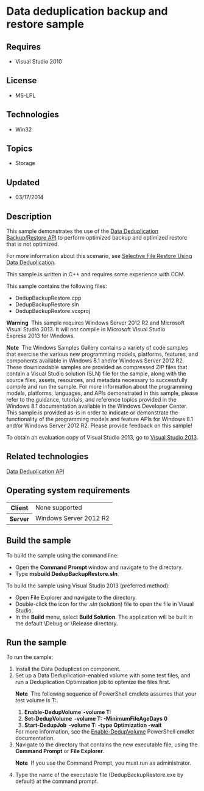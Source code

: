 # Data deduplication backup and restore sample
## Requires
- Visual Studio 2010
## License
- MS-LPL
## Technologies
- Win32
## Topics
- Storage
## Updated
- 03/17/2014
## Description

<div id="mainSection">
<p>This sample demonstrates the use of the <a href="http://msdn.microsoft.com/en-us/library/windows/desktop/hh449211">
Data Deduplication Backup/Restore API</a> to perform optimized backup and optimized restore that is not optimized.
</p>
<p>For more information about this scenario, see <a href="http://msdn.microsoft.com/en-us/library/windows/desktop/hh769317">
Selective File Restore Using Data Deduplication</a>.</p>
<p>This sample is written in C&#43;&#43; and requires some experience with COM.</p>
<p>This sample contains the following files: </p>
<ul>
<li>DedupBackupRestore.cpp </li><li>DedupBackupRestore.sln </li><li>DedupBackupRestore.vcxproj </li></ul>
<p></p>
<p class="note"><b>Warning</b>&nbsp;&nbsp;This sample requires Windows Server&nbsp;2012&nbsp;R2 and Microsoft Visual Studio&nbsp;2013. It will not compile in Microsoft Visual Studio Express&nbsp;2013 for Windows.</p>
<p class="note"><b>Note</b>&nbsp;&nbsp;The Windows Samples Gallery contains a variety of code samples that exercise the various new programming models, platforms, features, and components available in Windows&nbsp;8.1 and/or Windows Server&nbsp;2012&nbsp;R2. These downloadable samples
 are provided as compressed ZIP files that contain a Visual Studio solution (SLN) file for the sample, along with the source files, assets, resources, and metadata necessary to successfully compile and run the sample. For more information about the programming
 models, platforms, languages, and APIs demonstrated in this sample, please refer to the guidance, tutorials, and reference topics provided in the Windows&nbsp;8.1 documentation available in the Windows Developer Center. This sample is provided as-is in order to
 indicate or demonstrate the functionality of the programming models and feature APIs for Windows&nbsp;8.1 and/or Windows Server&nbsp;2012&nbsp;R2. Please provide feedback on this sample!</p>
<p>To obtain an evaluation copy of Visual Studio&nbsp;2013, go to <a href="http://go.microsoft.com/fwlink/p/?linkid=301697">
Visual Studio&nbsp;2013</a>.</p>
<h2>Related technologies</h2>
<a href="http://msdn.microsoft.com/en-us/library/windows/desktop/hh449204">Data Deduplication API</a>
<h2>Operating system requirements</h2>
<table>
<tbody>
<tr>
<th>Client</th>
<td><dt>None supported </dt></td>
</tr>
<tr>
<th>Server</th>
<td><dt>Windows Server&nbsp;2012&nbsp;R2 </dt></td>
</tr>
</tbody>
</table>
<h2>Build the sample</h2>
<p>To build the sample using the command line:</p>
<ul>
<li>Open the <b>Command Prompt </b>window and navigate to the directory. </li><li>Type <b>msbuild DedupBackupRestore.sln</b>. </li></ul>
<p>To build the sample using Visual Studio&nbsp;2013 (preferred method):</p>
<ul>
<li>Open File Explorer and navigate to the directory. </li><li>Double-click the icon for the .sln (solution) file to open the file in Visual Studio.
</li><li>In the <b>Build</b> menu, select <b>Build Solution</b>. The application will be built in the default \Debug or \Release directory.
</li></ul>
<h2>Run the sample</h2>
<p>To run the sample: </p>
<ol>
<li>Install the Data Deduplication component. </li><li>Set up a Data Deduplication-enabled volume with some test files, and run a Deduplication Optimization job to optimize the files first.
<p class="note"><b>Note</b>&nbsp;&nbsp;The following sequence of PowerShell cmdlets assumes that your test volume is T:.</p>
<ol>
<li><b>Enable-DedupVolume  -volume T:</b> </li><li><b>Set-DedupVolume  -volume T: -MinimumFileAgeDays 0</b> </li><li><b>Start-DedupJob  -volume T: -type Optimization -wait</b> </li></ol>
For more information, see the <a href="http://technet.microsoft.com/library/4a752894-524d-4a64-8483-f06a73ab0ed0">
Enable-DedupVolume</a> PowerShell cmdlet documentation. </li><li>Navigate to the directory that contains the new executable file, using the <b>
Command Prompt</b> or <b>File Explorer</b>.
<p class="note"><b>Note</b>&nbsp;&nbsp;If you use the Command Prompt, you must run as administrator.</p>
</li><li>Type the name of the executable file (DedupBackupRestore.exe by default) at the command prompt.
</li></ol>
<p></p>
</div>
